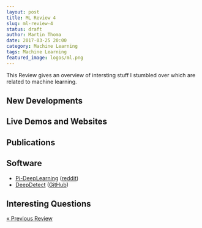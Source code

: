 ```yaml
---
layout: post
title: ML Review 4
slug: ml-review-4
status: draft
author: Martin Thoma
date: 2017-03-25 20:00
category: Machine Learning
tags: Machine Learning
featured_image: logos/ml.png
---
```


This Review gives an overview of intersting stuff I stumbled over which are
related to machine learning.


## New Developments

<!-- * [Tensorflow 1.0 is released](https://developers.googleblog.com/2017/02/announcing-tensorflow-10.html)
 -->

## Live Demos and Websites


<!-- * [universe.openai.com](https://universe.openai.com/): Related to the OpenAI gym.
* [Project Malmo](http://blogs.microsoft.com/next/2016/03/13/project-malmo-using-minecraft-build-intelligent-technology/): Train RL agents in Minecraft
* [VISIIR](http://visiir.lip6.fr/): VIsual Seek for Interactive Image Retrieval - classifying food
* [Image-to-Image](http://affinelayer.com/pixsrv/index.html) -->




## Publications

<!-- e.g. arXiv -->

<!-- * [High-Resolution Image Inpainting using Multi-Scale Neural Patch Synthesis](https://arxiv.org/abs/1611.09969) and [Code](https://github.com/leehomyc/High-Res-Neural-Inpainting)
* [The Game Imitation: Deep Supervised Convolutional Networks for Quick Video](https://arxiv.org/pdf/1702.05663.pdf) and [YouTube playlist](https://www.youtube.com/watch?v=Pvesq6LEQxg&list=PLegUCwsQzmnUpPwVv8ygMa19zNnDgJ6OC&index=1)
* [Deep Nets Don't Learn Via Memorization](https://openreview.net/pdf?id=rJv6ZgHYg) -->

## Software

<!-- e.g. Theano, Keras, ... -->

* [Pi-DeepLearning](https://github.com/Pi-DeepLearning/RaspberryPi-FaceDetection-MTCNN-Caffe-With-Motion) ([reddit](https://www.reddit.com/r/MachineLearning/comments/5xrt2m/pmtcnn_face_detection_on_raspberry_pi_3_with/))
* [DeepDetect](https://deepdetect.com/) ([GitHub](https://github.com/beniz/deepdetect))


## Interesting Questions

<!-- For example StackExchange -->

<!-- * [Why is the accuracy of my CNN not reproducible?](http://stackoverflow.com/questions/42326466/why-is-the-accuracy-of-my-cnn-not-reproducible)
* [How much does a GPU instance cost?](https://www.reddit.com/r/MLQuestions/comments/5s0jnc/how_much_does_a_gpu_instance_cost/) -->


<!-- ## Miscallenious

### Trump QA idea

I was just watching [this clip](https://www.youtube.com/watch?v=CSx-N9ayCvU&feature=youtu.be&t=3m40s) and wodered how well a question answering system would work which is trained on Trump speaches. Very often, when reporters / journalists / moderators ask Trump a question, he answers with "I am the [most / best / least] [positive / negative statement]. [Inconsistent answer follows]".
The answers themself would almost certainly be hilarous. Second, one could make an experiment and ask people if Trump actually answered a question like this. -->


<!-- ## Meetings

* London, 4. December 2016: [Data Visualization Challenge](https://www.eventbrite.com/e/immigration-by-numbers-insights-through-data-visualisation-tickets-28920900191?aff=twitter)
* Barcelona, 5. December 2016 - 10. December 2016: Neural Information Processing Systems (NIPS) ([Link](https://nips.cc/))
* Mannheim, 7. April 2017: [DataFest Germany](https://hiwissml.github.io/datafest2017.github.io/)
 -->

<div class="navigation clearfix">
    <div class="alignleft">
        <a href="https://martin-thoma.com/ml-review-3/" rel="prev">« Previous Review</a>
    </div><!--
    <div class="alignright">
        <a href="https://martin-thoma.com/ml-review-5/" rel="next">Next Review »</a>
    </div>-->
</div>
